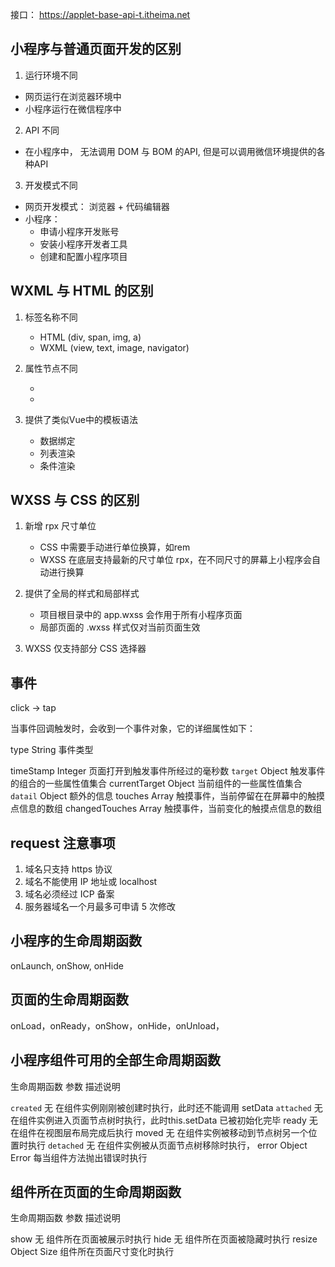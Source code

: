 接口： https://applet-base-api-t.itheima.net

## 小程序与普通页面开发的区别

 1. 运行环境不同
  - 网页运行在浏览器环境中
  - 小程序运行在微信程序中

2. API 不同
  - 在小程序中， 无法调用 DOM 与 BOM 的API, 但是可以调用微信环境提供的各种API

3. 开发模式不同
  - 网页开发模式： 浏览器 + 代码编辑器
  - 小程序：
      - 申请小程序开发账号
      - 安装小程序开发者工具
      - 创建和配置小程序项目

## WXML 与 HTML 的区别
1. 标签名称不同
   - HTML (div, span, img, a)
   - WXML (view, text, image, navigator)

2. 属性节点不同
   - <a href="#"></a>
   - <navigator url="/pages/home/home"></navigator>
3. 提供了类似Vue中的模板语法
   - 数据绑定
   - 列表渲染
   - 条件渲染

## WXSS 与 CSS 的区别

1. 新增 rpx 尺寸单位
   - CSS 中需要手动进行单位换算，如rem
   - WXSS 在底层支持最新的尺寸单位 rpx，在不同尺寸的屏幕上小程序会自动进行换算

2. 提供了全局的样式和局部样式
   - 项目根目录中的 app.wxss 会作用于所有小程序页面
   - 局部页面的 .wxss 样式仅对当前页面生效

3. WXSS 仅支持部分 CSS 选择器

## 事件
click -> tap

当事件回调触发时，会收到一个事件对象，它的详细属性如下：

   type            String          事件类型

   timeStamp       Integer         页面打开到触发事件所经过的毫秒数
   `target`        Object          触发事件的组合的一些属性值集合
   currentTarget   Object          当前组件的一些属性值集合
   `datail`        Object          额外的信息
   touches         Array           触摸事件，当前停留在在屏幕中的触摸点信息的数组
   changedTouches  Array           触摸事件，当前变化的触摸点信息的数组

## request 注意事项

1. 域名只支持 https 协议
2. 域名不能使用 IP 地址或 localhost
3. 域名必须经过 ICP 备案
4. 服务器域名一个月最多可申请 5 次修改

## 小程序的生命周期函数

onLaunch, onShow, onHide

## 页面的生命周期函数

onLoad，onReady，onShow，onHide，onUnload，

## 小程序组件可用的全部生命周期函数

生命周期函数      参数       描述说明

`created`         无        在组件实例刚刚被创建时执行，此时还不能调用 setData
`attached`        无        在组件实例进入页面节点树时执行，此时this.setData 已被初始化完毕
  ready           无        在组件在视图层布局完成后执行
  moved           无        在组件实例被移动到节点树另一个位置时执行
`detached`        无        在组件实例被从页面节点树移除时执行，
  error     Object Error    每当组件方法抛出错误时执行

## 组件所在页面的生命周期函数

生命周期函数      参数       描述说明

 show            无         组件所在页面被展示时执行
 hide            无         组件所在页面被隐藏时执行
 resize      Object Size    组件所在页面尺寸变化时执行